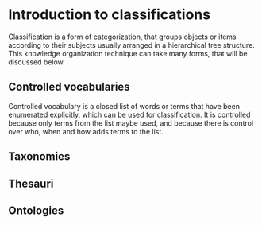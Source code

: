 # Introduction to classifications


Classification is a form of categorization, that groups objects or items according to their subjects usually arranged in a hierarchical tree structure. This knowledge organization technique can take many forms, that will be discussed below.

## Controlled vocabularies

Controlled vocabulary is a closed list of words or terms that have been enumerated explicitly, which can be used for classification. It is controlled because only terms from the list maybe used, and because there is control over who, when and how adds terms to the list.

## Taxonomies

## Thesauri

## Ontologies



